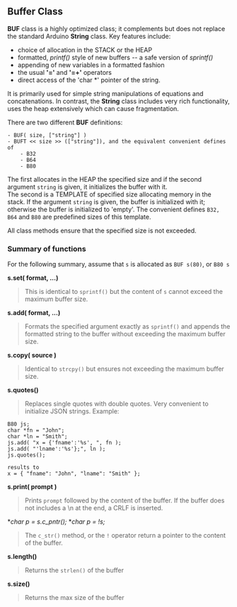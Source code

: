##                 Buffer Class

**BUF** class is a highly optimized class; it complements but does not replace the standard Arduino **String** class. 
Key features include:

- choice of allocation in the STACK or the HEAP
- formatted, *printf()* style of new buffers -- a safe version of *sprintf()*
- appending of new variables in a formatted fashion
- the usual **'='** and **'=+'** operators
- direct access of the 'char *' pointer of the string.

It is primarily used for simple string manipulations of equations and concatenations. In contrast, the **String** class includes very rich functionality, uses the heap extensively which can cause fragmentation. 

There are two different **BUF** definitions:

    - BUF( size, ["string"] )    
    - BUFT << size >> (["string"]), and the equivalent convenient defines of 
    	- B32
    	- B64
    	- B80

The first allocates in the HEAP the specified size and if the second argument `string` is given, it initializes the buffer with it.  
The second is a TEMPLATE of specified size allocating memory in the stack. If the argument `string` is given, the buffer is initialized with it; otherwise the buffer is initialized to 'empty'. The convenient defines `B32, B64` and `B80` are predefined sizes of this template.

All class methods ensure that the specified size is not exceeded.

### Summary of functions

For the following summary, assume that `s` is allocated as `BUF s(80)`, or `B80 s`

**s.set( format, ...)**
> This is identical to `sprintf()` but the content of `s` cannot exceed the maximum buffer size.

**s.add( format, ...)**
> Formats the specified argument exactly as `sprintf()` and appends the formatted string to the buffer without exceeding the maximum buffer size.

**s.copy( source )**
> Identical to `strcpy()` but ensures not exceeding the maximum buffer size.

**s.quotes()**
> Replaces single quotes with double quotes. Very convenient to initialize JSON strings. Example:

    B80 js;
    char *fn = "John";
    char *ln = "Smith";
    js.add( "x = {'fname':'%s', ", fn );
    js.add( "'lname':'%s'};", ln );
    js.quotes();
    
    results to 
    x = { "fname": "John", "lname": "Smith" };

**s.print( prompt )**
> Prints `prompt` followed by the content of the buffer. If the buffer does not includes a \n at the end, a CRLF is inserted.

**char *p = s.c_pntr();**
**char *p = !s;**
> The `c_str()` method, or the `!` operator return a pointer to the content of the buffer. 

**s.length()** 
> Returns the `strlen()` of the buffer

**s.size()** 
> Returns the max size of the buffer

